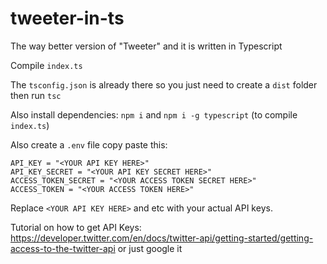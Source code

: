 # tweeter-in-ts
The way better version of "Tweeter" and it is written in Typescript

Compile `index.ts`

The `tsconfig.json` is already there so you just need to create a `dist` folder then run `tsc`

Also install dependencies: `npm i` and `npm i -g typescript` (to compile `index.ts`)

Also create a `.env` file copy paste this:

```
API_KEY = "<YOUR API KEY HERE>"
API_KEY_SECRET = "<YOUR API KEY SECRET HERE>"
ACCESS_TOKEN_SECRET = "<YOUR ACCESS TOKEN SECRET HERE>"
ACCESS_TOKEN = "<YOUR ACCESS TOKEN HERE>"
```

Replace `<YOUR API KEY HERE>` and etc with your actual API keys.

Tutorial on how to get API Keys: https://developer.twitter.com/en/docs/twitter-api/getting-started/getting-access-to-the-twitter-api or just google it